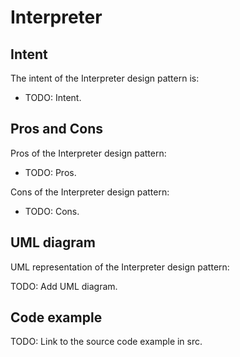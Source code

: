 # Interpreter

## Intent

The intent of the Interpreter design pattern is:

- TODO: Intent.

## Pros and Cons

Pros of the Interpreter design pattern:

- TODO: Pros.

Cons of the Interpreter design pattern:

- TODO: Cons.

## UML diagram

UML representation of the Interpreter design pattern:

TODO: Add UML diagram.

## Code example

TODO: Link to the source code example in src.
